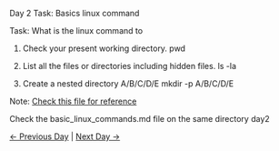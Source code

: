Day 2 Task: Basics linux command

Task: What is the linux command to

1. Check your present working directory.
pwd

2. List all the files or directories including hidden files.
ls -la

3. Create a nested directory A/B/C/D/E
mkdir -p A/B/C/D/E

Note: [Check this file for reference](basic_linux_commands.md)

Check the basic_linux_commands.md file on the same directory day2

[← Previous Day](../day01/README.md) | [Next Day →](../day03/README.md)
